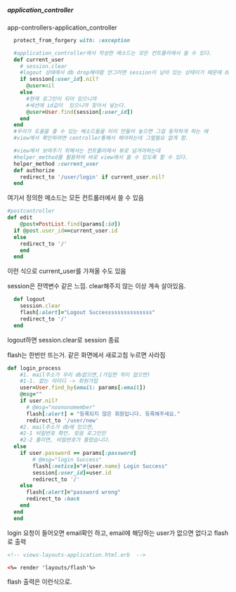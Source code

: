

##### application_controller

app-controllers-application_controller

```ruby
  protect_from_forgery with: :exception

  #application_controller에서 작성한 메소드는 모든 컨트롤러에서 쓸 수 있다.
  def current_user
    # session.clear
    #logout 상태에서 db drop해야함 안그러면 session이 남아 있는 상태이기 때문에 db를 다시 켜도 session을 못찾아서 에러가 남. 그럴 땐 session.clear해주고 하면 됨. 현재 로그인이 되어 있지 않다면, session[:user_id] 값이 없을테니깐 nil
    if session[:user_id].nil?
      @user=nil
    else
      #현재 로그인이 되어 있으니까
      #세션에 id값이  있으니까 찾아서 넣는다.
      @user=User.find(session[:user_id])
    end
  end
  #우리가 도움을 줄 수 있는 메소드들을 미리 만들어 놓으면 그걸 동작하게 하는 애
  #view에서 확인하려면 controller통해서 해야하는데 그럴필요 없게 함.

  #view에서 보여주기 위해서는 컨트롤러에서 뷰로 넘겨야하는데
  #helper_method를 활용하여 바로 view에서 쓸 수 있도록 할 수 있다.
  helper_method :current_user
  def authorize
    redirect_to '/user/login' if current_user.nil?
  end
```

여기서 정의한 메소드는 모든 컨트롤러에서 쓸 수 있음

```ruby
#postcontroller
def edit
    @post=PostList.find(params[:id])
  if @post.user_id==current_user.id
  else
    redirect_to '/'
    end
  end
```

이런 식으로 current_user를 가져올 수도 있음



session은 전역변수 같은 느낌. clear해주지 않는 이상 계속 살아있음.

```ruby
  def logout
    session.clear
    flash[:alert]="Logout Successsssssssssssss"
    redirect_to '/'
  end
```

logout하면 session.clear로 session 종료

flash는 한번만 뜨는거. 같은 화면에서 새로고침 누르면 사라짐





```ruby
def login_process
    #1. mail주소가 우리 db없으면,(가입한 적이 없으면)
    #1-1. 없는 아이디 -> 회원가입
    user=User.find_by(email: params[:email])
    @msg=""
    if user.nil?
      # @msg="noononomember"
      flash[:alert] = "등록되지 않은 회원입니다. 등록해주세요."
      redirect_to '/user/new'
    #2. mail주소가 db에 있으면,
    #2-1 비밀번호 확인. 맞음 로그인인
    #2-2 틀리면, 비밀번호가 틀렸습니다.
  else
    if user.password == params[:password]
        # @msg="login Success"
        flash[:notice]="#{user.name} Login Success"
        session[:user_id]=user.id
        redirect_to '/'
    else
      flash[:alert]="password wrong"
      redirect_to :back
    end
  end
  end
```

login 요청이 들어오면 email확인 하고, email에 해당하는 user가 없으면 없다고 flash로 출력

```html
<!-- views-layouts-application.html.erb  -->

<%= render 'layouts/flash'%>
```

flash 출력은 이런식으로.
